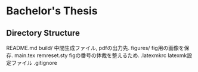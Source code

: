 # Bachelor's Thesis

## Directory Structure

README.md
build/        中間生成ファイル, pdfの出力先.
figures/      fig用の画像を保存.
main.tex
remreset.sty  figの番号の体裁を整えるため.
.latexmkrc    latexmk設定ファイル
.gitignore